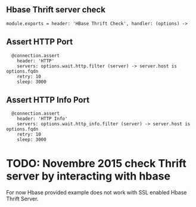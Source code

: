
## Hbase Thrift server check

    module.exports = header: 'HBase Thrift Check', handler: (options) ->

## Assert HTTP Port

      @connection.assert
        header: 'HTTP'
        servers: options.wait.http.filter (server) -> server.host is options.fqdn
        retry: 10
        sleep: 3000

## Assert HTTP Info Port

      @connection.assert
        header: 'HTTP Info'
        servers: options.wait.http_info.filter (server) -> server.host is options.fqdn
        retry: 10
        sleep: 3000

# TODO: Novembre 2015 check Thrift  server by interacting with hbase

For now Hbase provided example does not work with SSL enabled Hbase Thrift Server.
